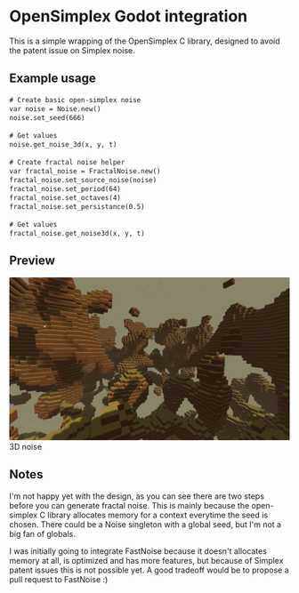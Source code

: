 OpenSimplex Godot integration
=================================

This is a simple wrapping of the OpenSimplex C library, designed to avoid the patent issue on Simplex noise.

Example usage
-----------------

```gdscript
# Create basic open-simplex noise
var noise = Noise.new()
noise.set_seed(666)

# Get values
noise.get_noise_3d(x, y, t)

# Create fractal noise helper
var fractal_noise = FractalNoise.new()
fractal_noise.set_source_noise(noise)
fractal_noise.set_period(64)
fractal_noise.set_octaves(4)
fractal_noise.set_persistance(0.5)

# Get values
fractal_noise.get_noise3d(x, y, t)
```

Preview
-------

![3D noise screenshot](screenshot.png)
3D noise


Notes
-------

I'm not happy yet with the design, as you can see there are two steps before you can generate fractal noise.
This is mainly because the open-simplex C library allocates memory for a context everytime the seed is chosen.
There could be a Noise singleton with a global seed, but I'm not a big fan of globals.

I was initially going to integrate FastNoise because it doesn't allocates memory at all, is optimized and has more features,
but because of Simplex patent issues this is not possible yet. A good tradeoff would be to propose a pull request to FastNoise :)
